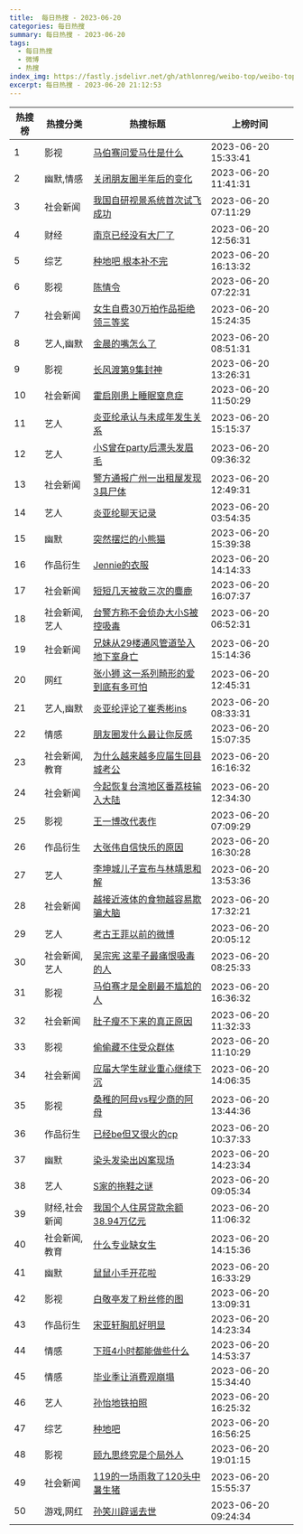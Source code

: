 ```yaml
---
title:  每日热搜 - 2023-06-20
categories: 每日热搜
summary: 每日热搜 - 2023-06-20
tags:
  - 每日热搜
  - 微博
  - 热搜
index_img: https://fastly.jsdelivr.net/gh/athlonreg/weibo-top/weibo-top.jpeg
excerpt: 每日热搜 - 2023-06-20 21:12:53
---
```


| 热搜榜 | 热搜分类 | 热搜标题 | 上榜时间 |
| --- | --- | --- | --- |
| 1 | 影视 | [马伯骞问爱马仕是什么](https://s.weibo.com/weibo%3Fq%3D%2523%E9%A9%AC%E4%BC%AF%E9%AA%9E%E9%97%AE%E7%88%B1%E9%A9%AC%E4%BB%95%E6%98%AF%E4%BB%80%E4%B9%88%2523) | 2023-06-20 15:33:41 | 
| 2 | 幽默,情感 | [关闭朋友圈半年后的变化](https://s.weibo.com/weibo%3Fq%3D%2523%E5%85%B3%E9%97%AD%E6%9C%8B%E5%8F%8B%E5%9C%88%E5%8D%8A%E5%B9%B4%E5%90%8E%E7%9A%84%E5%8F%98%E5%8C%96%2523) | 2023-06-20 11:41:31 | 
| 3 | 社会新闻 | [我国自研视景系统首次试飞成功](https://s.weibo.com/weibo%3Fq%3D%2523%E6%88%91%E5%9B%BD%E8%87%AA%E7%A0%94%E8%A7%86%E6%99%AF%E7%B3%BB%E7%BB%9F%E9%A6%96%E6%AC%A1%E8%AF%95%E9%A3%9E%E6%88%90%E5%8A%9F%2523) | 2023-06-20 07:11:29 | 
| 4 | 财经 | [南京已经没有大厂了](https://s.weibo.com/weibo%3Fq%3D%2523%E5%8D%97%E4%BA%AC%E5%B7%B2%E7%BB%8F%E6%B2%A1%E6%9C%89%E5%A4%A7%E5%8E%82%E4%BA%86%2523) | 2023-06-20 12:56:31 | 
| 5 | 综艺 | [种地吧 根本补不完](https://s.weibo.com/weibo%3Fq%3D%2523%E7%A7%8D%E5%9C%B0%E5%90%A7%20%E6%A0%B9%E6%9C%AC%E8%A1%A5%E4%B8%8D%E5%AE%8C%2523) | 2023-06-20 16:13:32 | 
| 6 | 影视 | [陈情令](https://s.weibo.com/weibo%3Fq%3D%2523%E9%99%88%E6%83%85%E4%BB%A4%2523) | 2023-06-20 07:22:31 | 
| 7 | 社会新闻 | [女生自费30万拍作品拒绝领三等奖](https://s.weibo.com/weibo%3Fq%3D%2523%E5%A5%B3%E7%94%9F%E8%87%AA%E8%B4%B930%E4%B8%87%E6%8B%8D%E4%BD%9C%E5%93%81%E6%8B%92%E7%BB%9D%E9%A2%86%E4%B8%89%E7%AD%89%E5%A5%96%2523) | 2023-06-20 15:24:35 | 
| 8 | 艺人,幽默 | [金晨的嘴怎么了](https://s.weibo.com/weibo%3Fq%3D%2523%E9%87%91%E6%99%A8%E7%9A%84%E5%98%B4%E6%80%8E%E4%B9%88%E4%BA%86%2523) | 2023-06-20 08:51:31 | 
| 9 | 影视 | [长风渡第9集封神](https://s.weibo.com/weibo%3Fq%3D%2523%E9%95%BF%E9%A3%8E%E6%B8%A1%E7%AC%AC9%E9%9B%86%E5%B0%81%E7%A5%9E%2523) | 2023-06-20 13:26:31 | 
| 10 | 社会新闻 | [霍启刚患上睡眠窒息症](https://s.weibo.com/weibo%3Fq%3D%2523%E9%9C%8D%E5%90%AF%E5%88%9A%E6%82%A3%E4%B8%8A%E7%9D%A1%E7%9C%A0%E7%AA%92%E6%81%AF%E7%97%87%2523) | 2023-06-20 11:50:29 | 
| 11 | 艺人 | [炎亚纶承认与未成年发生关系](https://s.weibo.com/weibo%3Fq%3D%2523%E7%82%8E%E4%BA%9A%E7%BA%B6%E6%89%BF%E8%AE%A4%E4%B8%8E%E6%9C%AA%E6%88%90%E5%B9%B4%E5%8F%91%E7%94%9F%E5%85%B3%E7%B3%BB%2523) | 2023-06-20 15:15:37 | 
| 12 | 艺人 | [小S曾在party后漂头发眉毛](https://s.weibo.com/weibo%3Fq%3D%2523%E5%B0%8FS%E6%9B%BE%E5%9C%A8party%E5%90%8E%E6%BC%82%E5%A4%B4%E5%8F%91%E7%9C%89%E6%AF%9B%2523) | 2023-06-20 09:36:32 | 
| 13 | 社会新闻 | [警方通报广州一出租屋发现3具尸体](https://s.weibo.com/weibo%3Fq%3D%2523%E8%AD%A6%E6%96%B9%E9%80%9A%E6%8A%A5%E5%B9%BF%E5%B7%9E%E4%B8%80%E5%87%BA%E7%A7%9F%E5%B1%8B%E5%8F%91%E7%8E%B03%E5%85%B7%E5%B0%B8%E4%BD%93%2523) | 2023-06-20 12:49:31 | 
| 14 | 艺人 | [炎亚纶聊天记录](https://s.weibo.com/weibo%3Fq%3D%2523%E7%82%8E%E4%BA%9A%E7%BA%B6%E8%81%8A%E5%A4%A9%E8%AE%B0%E5%BD%95%2523) | 2023-06-20 03:54:35 | 
| 15 | 幽默 | [突然摆烂的小熊猫](https://s.weibo.com/weibo%3Fq%3D%2523%E7%AA%81%E7%84%B6%E6%91%86%E7%83%82%E7%9A%84%E5%B0%8F%E7%86%8A%E7%8C%AB%2523) | 2023-06-20 15:39:38 | 
| 16 | 作品衍生 | [Jennie的衣服](https://s.weibo.com/weibo%3Fq%3D%2523Jennie%E7%9A%84%E8%A1%A3%E6%9C%8D%2523) | 2023-06-20 14:14:33 | 
| 17 | 社会新闻 | [短短几天被救三次的麋鹿](https://s.weibo.com/weibo%3Fq%3D%2523%E7%9F%AD%E7%9F%AD%E5%87%A0%E5%A4%A9%E8%A2%AB%E6%95%91%E4%B8%89%E6%AC%A1%E7%9A%84%E9%BA%8B%E9%B9%BF%2523) | 2023-06-20 16:07:37 | 
| 18 | 社会新闻,艺人 | [台警方称不会侦办大小S被控吸毒](https://s.weibo.com/weibo%3Fq%3D%2523%E5%8F%B0%E8%AD%A6%E6%96%B9%E7%A7%B0%E4%B8%8D%E4%BC%9A%E4%BE%A6%E5%8A%9E%E5%A4%A7%E5%B0%8FS%E8%A2%AB%E6%8E%A7%E5%90%B8%E6%AF%92%2523) | 2023-06-20 06:52:31 | 
| 19 | 社会新闻 | [兄妹从29楼通风管道坠入地下室身亡](https://s.weibo.com/weibo%3Fq%3D%2523%E5%85%84%E5%A6%B9%E4%BB%8E29%E6%A5%BC%E9%80%9A%E9%A3%8E%E7%AE%A1%E9%81%93%E5%9D%A0%E5%85%A5%E5%9C%B0%E4%B8%8B%E5%AE%A4%E8%BA%AB%E4%BA%A1%2523) | 2023-06-20 15:14:36 | 
| 20 | 网红 | [张小狮 这一系列畸形的爱到底有多可怕](https://s.weibo.com/weibo%3Fq%3D%2523%E5%BC%A0%E5%B0%8F%E7%8B%AE%20%E8%BF%99%E4%B8%80%E7%B3%BB%E5%88%97%E7%95%B8%E5%BD%A2%E7%9A%84%E7%88%B1%E5%88%B0%E5%BA%95%E6%9C%89%E5%A4%9A%E5%8F%AF%E6%80%95%2523) | 2023-06-20 12:45:31 | 
| 21 | 艺人,幽默 | [炎亚纶评论了崔秀彬ins](https://s.weibo.com/weibo%3Fq%3D%2523%E7%82%8E%E4%BA%9A%E7%BA%B6%E8%AF%84%E8%AE%BA%E4%BA%86%E5%B4%94%E7%A7%80%E5%BD%ACins%2523) | 2023-06-20 08:33:31 | 
| 22 | 情感 | [朋友圈发什么最让你反感](https://s.weibo.com/weibo%3Fq%3D%2523%E6%9C%8B%E5%8F%8B%E5%9C%88%E5%8F%91%E4%BB%80%E4%B9%88%E6%9C%80%E8%AE%A9%E4%BD%A0%E5%8F%8D%E6%84%9F%2523) | 2023-06-20 15:07:35 | 
| 23 | 社会新闻,教育 | [为什么越来越多应届生回县城考公](https://s.weibo.com/weibo%3Fq%3D%2523%E4%B8%BA%E4%BB%80%E4%B9%88%E8%B6%8A%E6%9D%A5%E8%B6%8A%E5%A4%9A%E5%BA%94%E5%B1%8A%E7%94%9F%E5%9B%9E%E5%8E%BF%E5%9F%8E%E8%80%83%E5%85%AC%2523) | 2023-06-20 16:16:32 | 
| 24 | 社会新闻 | [今起恢复台湾地区番荔枝输入大陆](https://s.weibo.com/weibo%3Fq%3D%2523%E4%BB%8A%E8%B5%B7%E6%81%A2%E5%A4%8D%E5%8F%B0%E6%B9%BE%E5%9C%B0%E5%8C%BA%E7%95%AA%E8%8D%94%E6%9E%9D%E8%BE%93%E5%85%A5%E5%A4%A7%E9%99%86%2523) | 2023-06-20 12:34:30 | 
| 25 | 影视 | [王一博改代表作](https://s.weibo.com/weibo%3Fq%3D%2523%E7%8E%8B%E4%B8%80%E5%8D%9A%E6%94%B9%E4%BB%A3%E8%A1%A8%E4%BD%9C%2523) | 2023-06-20 07:09:29 | 
| 26 | 作品衍生 | [大张伟自信快乐的原因](https://s.weibo.com/weibo%3Fq%3D%2523%E5%A4%A7%E5%BC%A0%E4%BC%9F%E8%87%AA%E4%BF%A1%E5%BF%AB%E4%B9%90%E7%9A%84%E5%8E%9F%E5%9B%A0%2523) | 2023-06-20 16:30:28 | 
| 27 | 艺人 | [李坤城儿子宣布与林靖恩和解](https://s.weibo.com/weibo%3Fq%3D%2523%E6%9D%8E%E5%9D%A4%E5%9F%8E%E5%84%BF%E5%AD%90%E5%AE%A3%E5%B8%83%E4%B8%8E%E6%9E%97%E9%9D%96%E6%81%A9%E5%92%8C%E8%A7%A3%2523) | 2023-06-20 13:53:36 | 
| 28 | 社会新闻 | [越接近液体的食物越容易欺骗大脑](https://s.weibo.com/weibo%3Fq%3D%2523%E8%B6%8A%E6%8E%A5%E8%BF%91%E6%B6%B2%E4%BD%93%E7%9A%84%E9%A3%9F%E7%89%A9%E8%B6%8A%E5%AE%B9%E6%98%93%E6%AC%BA%E9%AA%97%E5%A4%A7%E8%84%91%2523) | 2023-06-20 17:32:21 | 
| 29 | 艺人 | [考古王菲以前的微博](https://s.weibo.com/weibo%3Fq%3D%2523%E8%80%83%E5%8F%A4%E7%8E%8B%E8%8F%B2%E4%BB%A5%E5%89%8D%E7%9A%84%E5%BE%AE%E5%8D%9A%2523) | 2023-06-20 20:05:12 | 
| 30 | 社会新闻,艺人 | [吴宗宪 这辈子最痛恨吸毒的人](https://s.weibo.com/weibo%3Fq%3D%2523%E5%90%B4%E5%AE%97%E5%AE%AA%20%E8%BF%99%E8%BE%88%E5%AD%90%E6%9C%80%E7%97%9B%E6%81%A8%E5%90%B8%E6%AF%92%E7%9A%84%E4%BA%BA%2523) | 2023-06-20 08:25:33 | 
| 31 | 影视 | [马伯骞才是全剧最不尴尬的人](https://s.weibo.com/weibo%3Fq%3D%2523%E9%A9%AC%E4%BC%AF%E9%AA%9E%E6%89%8D%E6%98%AF%E5%85%A8%E5%89%A7%E6%9C%80%E4%B8%8D%E5%B0%B4%E5%B0%AC%E7%9A%84%E4%BA%BA%2523) | 2023-06-20 16:36:32 | 
| 32 | 社会新闻 | [肚子瘦不下来的真正原因](https://s.weibo.com/weibo%3Fq%3D%2523%E8%82%9A%E5%AD%90%E7%98%A6%E4%B8%8D%E4%B8%8B%E6%9D%A5%E7%9A%84%E7%9C%9F%E6%AD%A3%E5%8E%9F%E5%9B%A0%2523) | 2023-06-20 11:32:33 | 
| 33 | 影视 | [偷偷藏不住受众群体](https://s.weibo.com/weibo%3Fq%3D%2523%E5%81%B7%E5%81%B7%E8%97%8F%E4%B8%8D%E4%BD%8F%E5%8F%97%E4%BC%97%E7%BE%A4%E4%BD%93%2523) | 2023-06-20 11:10:29 | 
| 34 | 社会新闻 | [应届大学生就业重心继续下沉](https://s.weibo.com/weibo%3Fq%3D%2523%E5%BA%94%E5%B1%8A%E5%A4%A7%E5%AD%A6%E7%94%9F%E5%B0%B1%E4%B8%9A%E9%87%8D%E5%BF%83%E7%BB%A7%E7%BB%AD%E4%B8%8B%E6%B2%89%2523) | 2023-06-20 14:06:35 | 
| 35 | 影视 | [桑稚的阿母vs程少商的阿母](https://s.weibo.com/weibo%3Fq%3D%2523%E6%A1%91%E7%A8%9A%E7%9A%84%E9%98%BF%E6%AF%8Dvs%E7%A8%8B%E5%B0%91%E5%95%86%E7%9A%84%E9%98%BF%E6%AF%8D%2523) | 2023-06-20 13:44:36 | 
| 36 | 作品衍生 | [已经be但又很火的cp](https://s.weibo.com/weibo%3Fq%3D%2523%E5%B7%B2%E7%BB%8Fbe%E4%BD%86%E5%8F%88%E5%BE%88%E7%81%AB%E7%9A%84cp%2523) | 2023-06-20 10:37:33 | 
| 37 | 幽默 | [染头发染出凶案现场](https://s.weibo.com/weibo%3Fq%3D%2523%E6%9F%93%E5%A4%B4%E5%8F%91%E6%9F%93%E5%87%BA%E5%87%B6%E6%A1%88%E7%8E%B0%E5%9C%BA%2523) | 2023-06-20 14:23:34 | 
| 38 | 艺人 | [S家的拖鞋之谜](https://s.weibo.com/weibo%3Fq%3D%2523S%E5%AE%B6%E7%9A%84%E6%8B%96%E9%9E%8B%E4%B9%8B%E8%B0%9C%2523) | 2023-06-20 09:05:34 | 
| 39 | 财经,社会新闻 | [我国个人住房贷款余额38.94万亿元](https://s.weibo.com/weibo%3Fq%3D%2523%E6%88%91%E5%9B%BD%E4%B8%AA%E4%BA%BA%E4%BD%8F%E6%88%BF%E8%B4%B7%E6%AC%BE%E4%BD%99%E9%A2%9D38.94%E4%B8%87%E4%BA%BF%E5%85%83%2523) | 2023-06-20 11:06:32 | 
| 40 | 社会新闻,教育 | [什么专业缺女生](https://s.weibo.com/weibo%3Fq%3D%2523%E4%BB%80%E4%B9%88%E4%B8%93%E4%B8%9A%E7%BC%BA%E5%A5%B3%E7%94%9F%2523) | 2023-06-20 14:15:36 | 
| 41 | 幽默 | [鼠鼠小手开花啦](https://s.weibo.com/weibo%3Fq%3D%2523%E9%BC%A0%E9%BC%A0%E5%B0%8F%E6%89%8B%E5%BC%80%E8%8A%B1%E5%95%A6%2523) | 2023-06-20 16:33:29 | 
| 42 | 影视 | [白敬亭发了粉丝修的图](https://s.weibo.com/weibo%3Fq%3D%2523%E7%99%BD%E6%95%AC%E4%BA%AD%E5%8F%91%E4%BA%86%E7%B2%89%E4%B8%9D%E4%BF%AE%E7%9A%84%E5%9B%BE%2523) | 2023-06-20 13:09:31 | 
| 43 | 作品衍生 | [宋亚轩胸肌好明显](https://s.weibo.com/weibo%3Fq%3D%2523%E5%AE%8B%E4%BA%9A%E8%BD%A9%E8%83%B8%E8%82%8C%E5%A5%BD%E6%98%8E%E6%98%BE%2523) | 2023-06-20 14:23:34 | 
| 44 | 情感 | [下班4小时都能做些什么](https://s.weibo.com/weibo%3Fq%3D%2523%E4%B8%8B%E7%8F%AD4%E5%B0%8F%E6%97%B6%E9%83%BD%E8%83%BD%E5%81%9A%E4%BA%9B%E4%BB%80%E4%B9%88%2523) | 2023-06-20 14:53:37 | 
| 45 | 情感 | [毕业季让消费观崩塌](https://s.weibo.com/weibo%3Fq%3D%2523%E6%AF%95%E4%B8%9A%E5%AD%A3%E8%AE%A9%E6%B6%88%E8%B4%B9%E8%A7%82%E5%B4%A9%E5%A1%8C%2523) | 2023-06-20 15:34:40 | 
| 46 | 艺人 | [孙怡地铁拍照](https://s.weibo.com/weibo%3Fq%3D%2523%E5%AD%99%E6%80%A1%E5%9C%B0%E9%93%81%E6%8B%8D%E7%85%A7%2523) | 2023-06-20 16:25:32 | 
| 47 | 综艺 | [种地吧](https://s.weibo.com/weibo%3Fq%3D%2523%E7%A7%8D%E5%9C%B0%E5%90%A7%2523) | 2023-06-20 16:56:25 | 
| 48 | 影视 | [顾九思终究是个局外人](https://s.weibo.com/weibo%3Fq%3D%2523%E9%A1%BE%E4%B9%9D%E6%80%9D%E7%BB%88%E7%A9%B6%E6%98%AF%E4%B8%AA%E5%B1%80%E5%A4%96%E4%BA%BA%2523) | 2023-06-20 19:01:15 | 
| 49 | 社会新闻 | [119的一场雨救了120头中暑生猪](https://s.weibo.com/weibo%3Fq%3D%2523119%E7%9A%84%E4%B8%80%E5%9C%BA%E9%9B%A8%E6%95%91%E4%BA%86120%E5%A4%B4%E4%B8%AD%E6%9A%91%E7%94%9F%E7%8C%AA%2523) | 2023-06-20 15:55:37 | 
| 50 | 游戏,网红 | [孙笑川辟谣去世](https://s.weibo.com/weibo%3Fq%3D%2523%E5%AD%99%E7%AC%91%E5%B7%9D%E8%BE%9F%E8%B0%A3%E5%8E%BB%E4%B8%96%2523) | 2023-06-20 09:24:34 | 
